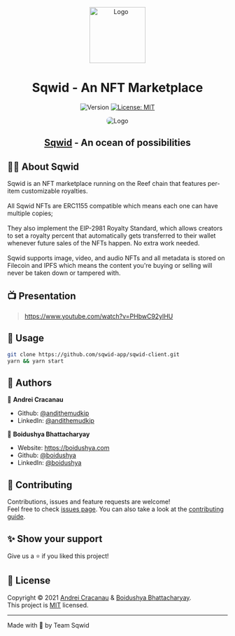 <p align="center">
	<img alt="Logo" src="https://github.com/sqwid-app/sqwid-client/raw/master/public/android-chrome-512x512.png" width="128"/>
	<h1 align="center">Sqwid - An NFT Marketplace</h1>
</p>
<p align="center">
  <img alt="Version" src="https://shields.io/github/package-json/v/sqwid-app/sqwid-client" />
  <a href="https://github.com/sqwid-app/sqwid-client/blob/master/LICENSE" target="_blank">
    <img alt="License: MIT" src="https://img.shields.io/github/license/sqwid-app/sqwid-client" />
  </a>
</p>

<p align="center">
<img style="border-radius:7.5px" alt="Logo" src="https://github.com/sqwid-app/sqwid-client/raw/master/public/landing-rounded.png"/>
<h2 align="center"> <a href="https://sqwid.app" target="_blank">Sqwid</a> - An ocean of possibilities</h2> 
</p>

## 👨‍💻 About Sqwid

Sqwid is an NFT marketplace running on the Reef chain that features per-item
customizable royalties.\
\
All Sqwid NFTs are ERC1155 compatible which means each one can have multiple
copies;\
\
They also implement the EIP-2981 Royalty Standard, which allows creators to set
a royalty percent that automatically gets transferred to their wallet whenever
future sales of the NFTs happen. No extra work needed.\
\
Sqwid supports image, video, and audio NFTs and all metadata is stored on
Filecoin and IPFS which means the content you're buying or selling will never be
taken down or tampered with.

## 📺 Presentation

> https://www.youtube.com/watch?v=PHbwC92ylHU

## 🚀 Usage

```sh
git clone https://github.com/sqwid-app/sqwid-client.git
yarn && yarn start
```

## 🧔 Authors

👤 **Andrei Cracanau**

-   Github: [@andithemudkip](https://github.com/andithemudkip)
-   LinkedIn: [@andithemudkip](https://www.linkedin.com/in/andithemudkip/)

👤 **Boidushya Bhattacharyay**

-   Website: https://boidushya.com
-   Github: [@boidushya](https://github.com/boidushya)
-   LinkedIn: [@boidushya](https://linkedin.com/in/boidushya)

## 🤝 Contributing

Contributions, issues and feature requests are welcome!<br />Feel free to check
[issues page](https://github.com/sqwid-app/sqwid-client/issues). You can also
take a look at the
[contributing guide](https://github.com/sqwid-app/sqwid-client/blob/master/CONTRIBUTING.md).

## ✨ Show your support

Give us a ⭐️ if you liked this project!

## 📝 License

Copyright © 2021 [Andrei Cracanau](https://github.com/andithemudkip) &
[Boidushya Bhattacharyay](https://github.com/boidushya).<br /> This project is
[MIT](https://github.com/sqwid-app/sqwid-client/blob/master/LICENSE) licensed.

---

Made with 💖 by Team Sqwid
